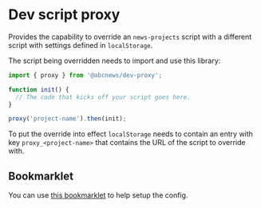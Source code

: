 # Dev script proxy

Provides the capability to override an `news-projects` script with a different script with settings defined in `localStorage`.

The script being overridden needs to import and use this library:

```ts
import { proxy } from '@abcnews/dev-proxy';

function init() {
  // The code that kicks off your script goes here.
}

proxy('project-name').then(init);
```

To put the override into effect `localStorage` needs to contain an entry with key `proxy_<project-name>` that contains the URL of the script to override with.

## Bookmarklet

You can use <a href="javascript: (function() {
  const project = prompt(
    'Project',
    Array.from(document.querySelectorAll('script[src]'))
      .map(x => {
        const m = x.getAttribute('src').match(/news-projects\/([\w-]+)/);
        return m ? m[1] : false;
      })
      .filter(d => !!d)
      .join(',')
  );
  if (!project) return;
  project.split(',').forEach(project => {
    const replace = prompt('Replacement for ' + project);
    if (!replace) return;
    localStorage['proxy_' + project] = replace;
  });
})();">this bookmarklet</a> to help setup the config.
